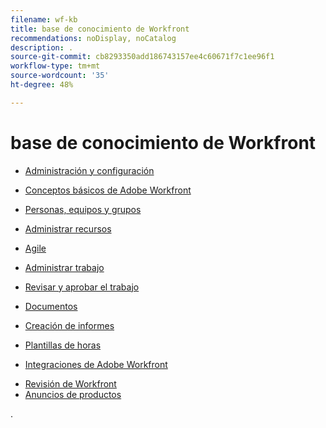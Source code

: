 ```yaml
---
filename: wf-kb
title: base de conocimiento de Workfront
recommendations: noDisplay, noCatalog
description: .
source-git-commit: cb8293350add186743157ee4c60671f7c1ee96f1
workflow-type: tm+mt
source-wordcount: '35'
ht-degree: 48%

---
```



# base de conocimiento de Workfront

* [Administración y configuración](administration-and-setup/administration-and-setup.md)
* [Conceptos básicos de Adobe Workfront](workfront-basics/workfront-basics.md)
* [Personas, equipos y grupos](people-teams-and-groups/people-teams-and-groups.md)
* [Administrar recursos](resource-mgmt/manage-resources.md)
* [Agile](agile/agile.md)
* [Administrar trabajo](manage-work/manage-work.md)
* [Revisar y aprobar el trabajo](review-and-approve-work/review-and-approve-work.md)
* [Documentos](documents/documents-overview.md)
* [Creación de informes](reports-and-dashboards/reports-and-dashboards-overview.md)

  <!--
  <li data-mc-conditions="QuicksilverOrClassic.Draft mode">Enhanced analytics</li>
  -->

* [Plantillas de horas](timesheets/timesheets-all.md)
* [Integraciones de Adobe Workfront](workfront-integrations-and-apps/workfront-integrations.md)
<!--* [Adobe Workfront API](wf-api/workfront-api.md) -->
* [Revisión de Workfront](workfront-proof/workfront-proof.md)
* [Anuncios de productos](product-announcements/product-announcements.md)

.
